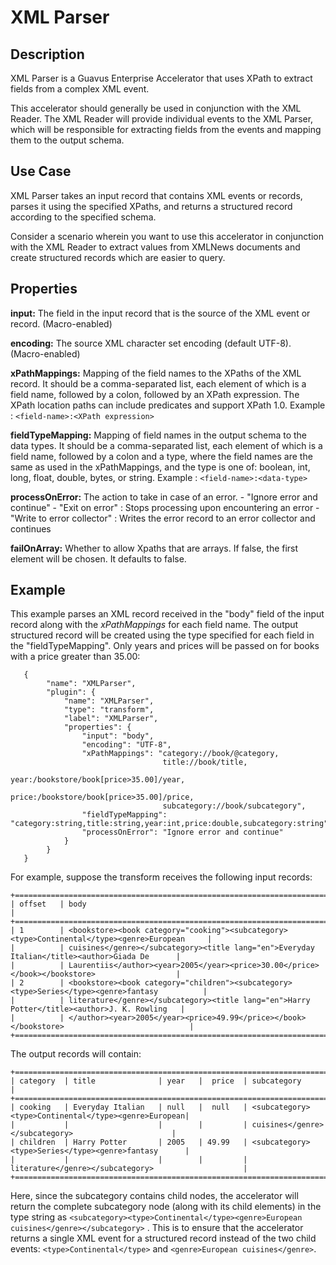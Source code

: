 # XML Parser

Description
-----------
XML Parser is a Guavus Enterprise Accelerator that uses XPath to extract fields from a complex XML event. 

This accelerator should generally be used in conjunction with the XML Reader. The XML Reader will provide individual events to the XML Parser, which will be responsible for extracting fields from the events and mapping them to the output schema.


Use Case
--------
XML Parser takes an input record that contains XML events or records, parses it using the specified XPaths, and returns a structured record according to the specified schema. 

Consider a scenario wherein you want to use this accelerator in conjunction with the XML Reader to extract values from XMLNews documents and create structured records which are easier to query.

Properties
----------

**input:** The field in the input record that is the source of the XML event or record. (Macro-enabled)

**encoding:** The source XML character set encoding (default UTF-8). (Macro-enabled)

**xPathMappings:** Mapping of the field names to the XPaths of the XML record. It should be a comma-separated list, each element of
which is a field name, followed by a colon, followed by an XPath expression. The XPath location paths can include predicates
and support XPath 1.0.
Example : ``<field-name>:<XPath expression>``

**fieldTypeMapping:** Mapping of field names in the output schema to the data types. It should be a comma-separated list,
each element of which is a field name, followed by a colon and a type, where the field names are the same as used in the
xPathMappings, and the type is one of: boolean, int, long, float, double, bytes, or string.
Example : ``<field-name>:<data-type>``

**processOnError:** The action to take in case of an error.
                     - "Ignore error and continue"
                     - "Exit on error" : Stops processing upon encountering an error
                     - "Write to error collector" :  Writes the error record to an error collector and continues

**failOnArray:** Whether to allow Xpaths that are arrays. If false, the first element will be chosen. It defaults to false.

Example
-------

This example parses an XML record received in the "body" field of the input record along with the *xPathMappings* for each field name. The output structured record will be created using the type specified for each field in the "fieldTypeMapping". Only years and prices will be passed on for books with a price greater than 35.00:

       {
            "name": "XMLParser",
            "plugin": {
                "name": "XMLParser",
                "type": "transform",
                "label": "XMLParser",
                "properties": {
                    "input": "body",
                    "encoding": "UTF-8",
                    "xPathMappings": "category://book/@category,
                                      title://book/title,
                                      year:/bookstore/book[price>35.00]/year,
                                      price:/bookstore/book[price>35.00]/price,
                                      subcategory://book/subcategory",
                    "fieldTypeMapping": "category:string,title:string,year:int,price:double,subcategory:string",
                    "processOnError": "Ignore error and continue"
                }
            }
       }

For example, suppose the transform receives the following input records:

    +=========================================================================================================+
    | offset   | body                                                                                         |
    +=========================================================================================================+
    | 1        | <bookstore><book category="cooking"><subcategory><type>Continental</type><genre>European     |
    |          | cuisines</genre></subcategory><title lang="en">Everyday Italian</title><author>Giada De      |
    |          | Laurentiis</author><year>2005</year><price>30.00</price></book></bookstore>                  |
    | 2        | <bookstore><book category="children"><subcategory><type>Series</type><genre>fantasy          |
    |          | literature</genre></subcategory><title lang="en">Harry Potter</title><author>J. K. Rowling   |
    |          | </author><year>2005</year><price>49.99</price></book></bookstore>                            |
    +=========================================================================================================+

The output records will contain:

    +=========================================================================================================+
    | category  | title              | year   |  price  | subcategory                                         |
    +=========================================================================================================+
    | cooking   | Everyday Italian   | null   |  null   | <subcategory><type>Continental</type><genre>European|
    |           |                    |        |         | cuisines</genre></subcategory>                      |
    | children  | Harry Potter       | 2005   | 49.99   | <subcategory><type>Series</type><genre>fantasy      |
    |           |                    |        |         | literature</genre></subcategory>                    |
    +=========================================================================================================+

Here, since the subcategory contains child nodes, the accelerator will return the complete subcategory node (along with its
child elements) in the type string as ``<subcategory><type>Continental</type><genre>European cuisines</genre></subcategory>`` .
This is to ensure that the accelerator returns a single XML event for a structured record instead of the two child events:
 ``<type>Continental</type>`` and ``<genre>European cuisines</genre>``.
